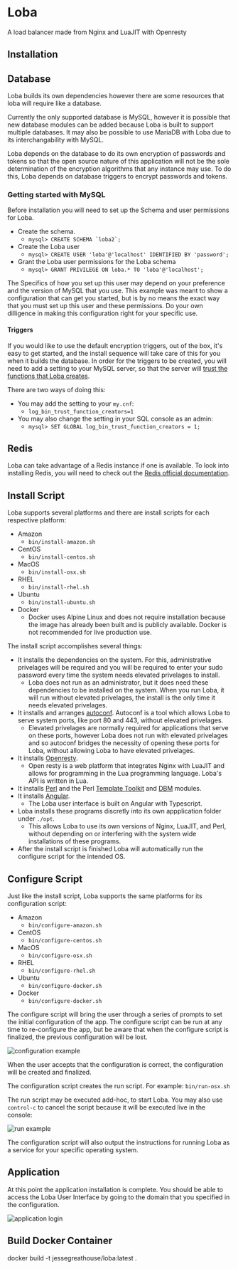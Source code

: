 # Loba
A load balancer made from Nginx and LuaJIT with Openresty

## Installation

## Database
Loba builds its own dependencies however there are some resources that loba will require like a database.

Currently the only supported database is MySQL, however it is possible that new database modules can be added because Loba is built to support multiple databases. It may also be possible to use MariaDB with Loba due to its interchangability with MySQL.

Loba depends on the database to do its own encryption of passwords and tokens so that the open source nature of this application will not be the sole determination of the encryption algorithms that any instance may use. To do this, Loba depends on database triggers to encrypt passwords and tokens.

### Getting started with MySQL

Before installation you will need to set up the Schema and user permissions for Loba.

  * Create the schema.
    * ```mysql> CREATE SCHEMA `loba2`;```
  * Create the Loba user
    * ```mysql> CREATE USER 'loba'@'localhost' IDENTIFIED BY 'password';```
  * Grant the Loba user permissions for the Loba schema
    * ```mysql> GRANT PRIVILEGE ON loba.* TO 'loba'@'localhost';```

The Specifics of how you set up this user may depend on your preference and the version of MySQL that you use. This example was meant to show a configuration that can get you started, but is by no means the exact way that you must set up this user and these permissions. Do your own dilligence in making this configuration right for your specific use.

#### Triggers
If you would like to use the default encryption triggers, out of the box, it's easy to get started, and the install sequence will take care of this for you when it builds the database. In order for the triggers to be created, you will need to add a setting to your MySQL server, so that the server will [trust the functions that Loba creates](https://dev.mysql.com/doc/refman/5.7/en/stored-programs-logging.html).

There are two ways of doing this:
  * You may add the setting to your `my.cnf`:
    * ```log_bin_trust_function_creators=1```
  * You may also change the setting in your SQL console as an admin:
    * ```mysql> SET GLOBAL log_bin_trust_function_creators = 1;```

## Redis
Loba can take advantage of a Redis instance if one is available. To look into installing Redis, you will need to check out the [Redis official documentation](https://redis.io/download/).

## Install Script
Loba supports several platforms and there are install scripts for each respective platform:
  * Amazon
    * ```bin/install-amazon.sh```
  * CentOS
    * ```bin/install-centos.sh```
  * MacOS
    * ```bin/install-osx.sh```
  * RHEL
    * ```bin/install-rhel.sh```
  * Ubuntu
    * ```bin/install-ubuntu.sh```
  * Docker
    * Docker uses Alpine Linux and does not require installation because the image has already been built and is publicly available. Docker is not recommended for live production use.

The install script accomplishes several things:
  * It installs the dependencies on the system. For this, administrative privelages will be required and you will be required to enter your sudo password every time the system needs elevated privelages to install.
    * Loba does not run as an administrator, but it does need these dependencies to be installed on the system. When you run Loba, it will run without elevated privelages, the install is the only time it needs elevated privelages.
  * It installs and arranges [autoconf](https://www.gnu.org/software/autoconf/). Autoconf is a tool which allows Loba to serve system ports, like port 80 and 443, without elevated privelages.
    * Elevated privelages are normally required for applications that serve on these ports, however Loba does not run with elevated privelages and so autoconf bridges the necessity of opening these ports for Loba, without allowing Loba to have elevated privelages.
  * It installs [Openresty](https://openresty.org/en/).
    * Open resty is a web platform that integrates Nginx with LuaJIT and allows for programming in the Lua programming language. Loba's API is written in Lua.
  * It installs [Perl](https://www.perl.org/) and the Perl [Template Toolkit](https://metacpan.org/pod/Template) and [DBM](https://metacpan.org/pod/DBD::DBM) modules.
  * It installs [Angular](https://angular.io/).
    * The Loba user interface is built on Angular with Typescript.
  * Loba installs these programs discretly into its own appplication folder under `./opt`.
    * This allows Loba to use its own versions of Nginx, LuaJIT, and Perl, without depending on or interfering with the system wide installations of these programs.
  * After the install script is finished Loba will automatically run the configure script for the intended OS.

## Configure Script
Just like the install script, Loba supports the same platforms for its configuration script:
  * Amazon
    * ```bin/configure-amazon.sh```
  * CentOS
    * ```bin/configure-centos.sh```
  * MacOS
    * ```bin/configure-osx.sh```
  * RHEL
    * ```bin/configure-rhel.sh```
  * Ubuntu
    * ```bin/configure-docker.sh```
  * Docker
    * ```bin/configure-docker.sh```

The configure script will bring the user through a series of prompts to set the initial configuration of the app. The configure script can be run at any time to re-configure the app, but be aware that when the configure script is finalized, the previous configuration will be lost.

![configuration example](https://i.imgur.com/AZTuGOu.png)

When the user accepts that the configuration is correct, the configuration will be created and finalized.

The configuration script creates the run script. For example:
```bin/run-osx.sh```

The run script may be executed add-hoc, to start Loba. You may also use `control-c` to cancel the script because it will be executed live in the console:

![run example](https://i.imgur.com/v9ED8cD.png)

The configuration script will also output the instructions for running Loba as a service for your specific operating system.

## Application
At this point the application installation is complete. You should be able to access the Loba User Interface by going to the domain that you specified in the configuration.

![application login](https://i.imgur.com/3Eotdd2.png)

## Build Docker Container
docker build -t jessegreathouse/loba:latest .